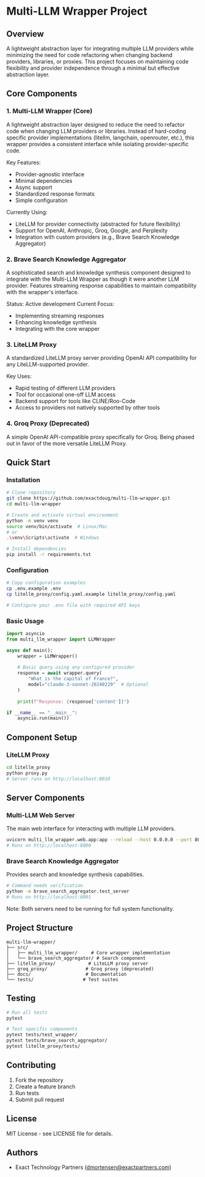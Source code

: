 # Multi-LLM Wrapper Project

## Overview
A lightweight abstraction layer for integrating multiple LLM providers while minimizing the need for code refactoring when changing backend providers, libraries, or proxies. This project focuses on maintaining code flexibility and provider independence through a minimal but effective abstraction layer.

## Core Components

### 1. Multi-LLM Wrapper (Core)
A lightweight abstraction layer designed to reduce the need to refactor code when changing LLM providers or libraries. Instead of hard-coding specific provider implementations (litellm, langchain, openrouter, etc.), this wrapper provides a consistent interface while isolating provider-specific code.

Key Features:
- Provider-agnostic interface
- Minimal dependencies
- Async support
- Standardized response formats
- Simple configuration

Currently Using:
- LiteLLM for provider connectivity (abstracted for future flexibility)
- Support for OpenAI, Anthropic, Groq, Google, and Perplexity
- Integration with custom providers (e.g., Brave Search Knowledge Aggregator)

### 2. Brave Search Knowledge Aggregator
A sophisticated search and knowledge synthesis component designed to integrate with the Multi-LLM Wrapper as though it were another LLM provider. Features streaming response capabilities to maintain compatibility with the wrapper's interface.

Status: Active development
Current Focus: 
- Implementing streaming responses
- Enhancing knowledge synthesis
- Integrating with the core wrapper

### 3. LiteLLM Proxy
A standardized LiteLLM proxy server providing OpenAI API compatibility for any LiteLLM-supported provider. 

Key Uses:
- Rapid testing of different LLM providers
- Tool for occasional one-off LLM access
- Backend support for tools like CLINE/Roo-Code
- Access to providers not natively supported by other tools

### 4. Groq Proxy (Deprecated)
A simple OpenAI API-compatible proxy specifically for Groq. Being phased out in favor of the more versatile LiteLLM Proxy.

## Quick Start

### Installation
```bash
# Clone repository
git clone https://github.com/exactdoug/multi-llm-wrapper.git
cd multi-llm-wrapper

# Create and activate virtual environment
python -m venv venv
source venv/bin/activate  # Linux/Mac
# or
.\venv\Scripts\activate  # Windows

# Install dependencies
pip install -r requirements.txt
```

### Configuration
```bash
# Copy configuration examples
cp .env.example .env
cp litellm_proxy/config.yaml.example litellm_proxy/config.yaml

# Configure your .env file with required API keys
```

### Basic Usage
```python
import asyncio
from multi_llm_wrapper import LLMWrapper

async def main():
    wrapper = LLMWrapper()
    
    # Basic query using any configured provider
    response = await wrapper.query(
        "What is the capital of France?",
        model="claude-3-sonnet-20240229"  # Optional
    )
    
    print(f"Response: {response['content']}")

if __name__ == "__main__":
    asyncio.run(main())
```

## Component Setup

### LiteLLM Proxy
```bash
cd litellm_proxy
python proxy.py
# Server runs on http://localhost:8010
```

## Server Components

### Multi-LLM Web Server
The main web interface for interacting with multiple LLM providers.
```bash
uvicorn multi_llm_wrapper.web.app:app --reload --host 0.0.0.0 --port 8000
# Runs on http://localhost:8000
```

### Brave Search Knowledge Aggregator
Provides search and knowledge synthesis capabilities.
```bash
# Command needs verification
python -m brave_search_aggregator.test_server
# Runs on http://localhost:8001
```

Note: Both servers need to be running for full system functionality.

## Project Structure
```
multi-llm-wrapper/
├── src/
│   ├── multi_llm_wrapper/     # Core wrapper implementation
│   └── brave_search_aggregator/ # Search component
├── litellm_proxy/            # LiteLLM proxy server
├── groq_proxy/              # Groq proxy (deprecated)
├── docs/                    # Documentation
└── tests/                  # Test suites
```

## Testing
```bash
# Run all tests
pytest

# Test specific components
pytest tests/test_wrapper/
pytest tests/brave_search_aggregator/
pytest litellm_proxy/tests/
```

## Contributing
1. Fork the repository
2. Create a feature branch
3. Run tests
4. Submit pull request

## License
MIT License - see LICENSE file for details.

## Authors
- Exact Technology Partners (dmortensen@exactpartners.com)